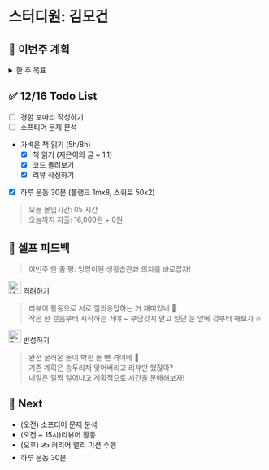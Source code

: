 # 스터디원: 김모건

## 🚀 이번주 계획

<details>
  <summary>한 주 목표</summary>

      - (0/2) 지원 제출 (네이버파이넨셜, 캐치테이블 지원)
      - (0/2) 커리어 랠리 미션 수행
      - (1/6) 리뷰어 활동하기
      - (0/6) Softeer 문제 분석
      - (1/6) 하루 운동 30분
      - 이번 주 총 지출: 16,000 원

> 평균 달성률 00 %

</details>

## ✅ 12/16 Todo List

- [ ] 경험 보따리 작성하기
- [ ] 소프티어 문제 분석
- 가벼운 책 읽기 (5h/8h)
  - [x] 책 읽기 (지은이의 글 ~ 1.1)
  - [x] 코드 돌려보기
  - [x] 리뷰 작성하기
- [x] 하루 운동 30분 (플랭크 1mx8, 스쿼트 50x2)

> 오늘 몰입시간: 05 시간<br>
> 오늘까지 지출: 16,000원 + 0원

## 🎉 셀프 피드백

> 이번주 한 줄 평: 엉망이된 생활습관과 의지를 바로잡자!

<img src="https://raw.githubusercontent.com/Tarikul-Islam-Anik/Animated-Fluent-Emojis/master/Emojis/Smilies/Hugging%20Face.png" alt="Hugging Face" width="25" height="25"> 격려하기</img>

> 리뷰어 활동으로 서로 질의응답하는 거 재미있네 🎈 <br>
> 작은 한 걸음부터 시작하는 거야 ~ 부담갖지 말고 일단 눈 앞에 것부터 해보자 🔥

<img src="https://raw.githubusercontent.com/Tarikul-Islam-Anik/Animated-Fluent-Emojis/master/Emojis/Smilies/Face%20with%20Monocle.png" alt="Face with Monocle" width="25" height="25"> 반성하기</img>

> 완전 굴러온 돌이 박힌 돌 뺀 격이네 🥲 <br>
> 기존 계획은 송두리채 잊어버리고 리뷰만 했잖아? <br>
> 내일은 일찍 일어나고 계획적으로 시간을 분배해보자! <br>

## 🌱 Next

- (오전) 소프티어 문제 분석
- (오전 ~ 15시)리뷰어 활동
- (오후) ✍️ 커리어 랠리 미션 수행
- 하루 운동 30분
